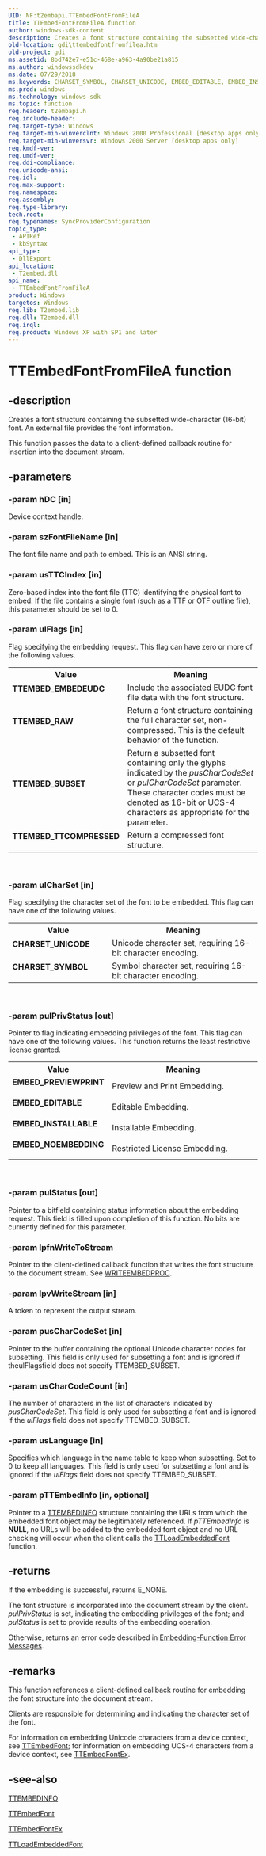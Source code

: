 ```yaml
---
UID: NF:t2embapi.TTEmbedFontFromFileA
title: TTEmbedFontFromFileA function
author: windows-sdk-content
description: Creates a font structure containing the subsetted wide-character (16-bit) font. An external file provides the font information.
old-location: gdi\ttembedfontfromfilea.htm
old-project: gdi
ms.assetid: 8bd742e7-e51c-468e-a963-4a90be21a815
ms.author: windowssdkdev
ms.date: 07/29/2018
ms.keywords: CHARSET_SYMBOL, CHARSET_UNICODE, EMBED_EDITABLE, EMBED_INSTALLABLE, EMBED_NOEMBEDDING, EMBED_PREVIEWPRINT, TTEMBED_EMBEDEUDC, TTEMBED_RAW, TTEMBED_SUBSET, TTEMBED_TTCOMPRESSED, TTEmbedFontFromFileA, TTEmbedFontFromFileA function [Windows GDI], _win32_TTEmbedFontFromFileA, gdi.ttembedfontfromfilea, t2embapi/TTEmbedFontFromFileA
ms.prod: windows
ms.technology: windows-sdk
ms.topic: function
req.header: t2embapi.h
req.include-header: 
req.target-type: Windows
req.target-min-winverclnt: Windows 2000 Professional [desktop apps only]
req.target-min-winversvr: Windows 2000 Server [desktop apps only]
req.kmdf-ver: 
req.umdf-ver: 
req.ddi-compliance: 
req.unicode-ansi: 
req.idl: 
req.max-support: 
req.namespace: 
req.assembly: 
req.type-library: 
tech.root: 
req.typenames: SyncProviderConfiguration
topic_type:
 - APIRef
 - kbSyntax
api_type:
 - DllExport
api_location:
 - T2embed.dll
api_name:
 - TTEmbedFontFromFileA
product: Windows
targetos: Windows
req.lib: T2embed.lib
req.dll: T2embed.dll
req.irql: 
req.product: Windows XP with SP1 and later
---
```


# TTEmbedFontFromFileA function


## -description


Creates a font structure containing the subsetted wide-character (16-bit) font. An external file provides the font information.

This function passes the data to a client-defined callback routine for insertion into the document stream.


## -parameters




### -param hDC [in]

Device context handle.


### -param szFontFileName [in]

The font file name and path to embed. This is an ANSI string.


### -param usTTCIndex [in]

Zero-based index into the font file (TTC) identifying the physical font to embed. If the file contains a single font (such as a TTF or OTF outline file), this parameter should be set to 0.


### -param ulFlags [in]

Flag specifying the embedding request. This flag can have zero or more of the following values.

<table>
<tr>
<th>Value</th>
<th>Meaning</th>
</tr>
<tr>
<td width="40%"><a id="TTEMBED_EMBEDEUDC"></a><a id="ttembed_embedeudc"></a><dl>
<dt><b>TTEMBED_EMBEDEUDC</b></dt>
</dl>
</td>
<td width="60%">
Include the associated EUDC font file data with the font structure.

</td>
</tr>
<tr>
<td width="40%"><a id="TTEMBED_RAW"></a><a id="ttembed_raw"></a><dl>
<dt><b>TTEMBED_RAW</b></dt>
</dl>
</td>
<td width="60%">
Return a font structure containing the full character set, non-compressed. This is the default behavior of the function.

</td>
</tr>
<tr>
<td width="40%"><a id="TTEMBED_SUBSET"></a><a id="ttembed_subset"></a><dl>
<dt><b>TTEMBED_SUBSET</b></dt>
</dl>
</td>
<td width="60%">
Return a subsetted font containing only the glyphs indicated by the <i>pusCharCodeSet</i> or <i>pulCharCodeSet</i> parameter. These character codes must be denoted as 16-bit or UCS-4 characters as appropriate for the parameter.

</td>
</tr>
<tr>
<td width="40%"><a id="TTEMBED_TTCOMPRESSED"></a><a id="ttembed_ttcompressed"></a><dl>
<dt><b>TTEMBED_TTCOMPRESSED</b></dt>
</dl>
</td>
<td width="60%">
Return a compressed font structure.

</td>
</tr>
</table>
 


### -param ulCharSet [in]

Flag specifying the character set of the font to be embedded. This flag can have one of the following values.

<table>
<tr>
<th>Value</th>
<th>Meaning</th>
</tr>
<tr>
<td width="40%"><a id="CHARSET_UNICODE"></a><a id="charset_unicode"></a><dl>
<dt><b>CHARSET_UNICODE</b></dt>
</dl>
</td>
<td width="60%">
Unicode character set, requiring 16-bit character encoding.

</td>
</tr>
<tr>
<td width="40%"><a id="CHARSET_SYMBOL"></a><a id="charset_symbol"></a><dl>
<dt><b>CHARSET_SYMBOL</b></dt>
</dl>
</td>
<td width="60%">
Symbol character set, requiring 16-bit character encoding.

</td>
</tr>
</table>
 


### -param pulPrivStatus [out]

Pointer to flag indicating embedding privileges of the font. This flag can have one of the following values. This function returns the least restrictive license granted.

<table>
<tr>
<th>Value</th>
<th>Meaning</th>
</tr>
<tr>
<td width="40%"><a id="EMBED_PREVIEWPRINT"></a><a id="embed_previewprint"></a><dl>
<dt><b>EMBED_PREVIEWPRINT</b></dt>
</dl>
</td>
<td width="60%">
Preview and Print Embedding.

</td>
</tr>
<tr>
<td width="40%"><a id="EMBED_EDITABLE"></a><a id="embed_editable"></a><dl>
<dt><b>EMBED_EDITABLE</b></dt>
</dl>
</td>
<td width="60%">
Editable Embedding.

</td>
</tr>
<tr>
<td width="40%"><a id="EMBED_INSTALLABLE"></a><a id="embed_installable"></a><dl>
<dt><b>EMBED_INSTALLABLE</b></dt>
</dl>
</td>
<td width="60%">
Installable Embedding.

</td>
</tr>
<tr>
<td width="40%"><a id="EMBED_NOEMBEDDING"></a><a id="embed_noembedding"></a><dl>
<dt><b>EMBED_NOEMBEDDING</b></dt>
</dl>
</td>
<td width="60%">
Restricted License Embedding.

</td>
</tr>
</table>
 


### -param pulStatus [out]

Pointer to a bitfield containing status information about the embedding request. This field is filled upon completion of this function. No bits are currently defined for this parameter.


### -param lpfnWriteToStream

Pointer to the client-defined callback function that writes the font structure to the document stream.  See <a href="https://msdn.microsoft.com/b0ed5a25-539b-43e5-a3e4-e438da34ac7b">WRITEEMBEDPROC</a>.


### -param lpvWriteStream [in]

A token to represent the output stream.


### -param pusCharCodeSet [in]

Pointer to the buffer containing the optional Unicode character codes for subsetting. This field is only used for subsetting a font and is ignored if theulFlagsfield does not specify TTEMBED_SUBSET.


### -param usCharCodeCount [in]

The number of characters in the list of characters indicated by <i>pusCharCodeSet</i>. This field is only used for subsetting a font and is ignored if the <i>ulFlags</i> field does not specify TTEMBED_SUBSET.


### -param usLanguage [in]

Specifies which language in the name table to keep when subsetting. Set to 0 to keep all languages. This field is only used for subsetting a font and is ignored if the <i>ulFlags</i> field does not specify TTEMBED_SUBSET.


### -param pTTEmbedInfo [in, optional]

Pointer to a <a href="https://msdn.microsoft.com/7e1828bf-c9ed-4120-b91f-b4eb45191e48">TTEMBEDINFO</a> structure containing the URLs from which the embedded font object may be legitimately referenced. If <i>pTTEmbedInfo</i> is <b>NULL</b>, no URLs will be added to the embedded font object and no URL checking will occur when the client calls the <a href="https://msdn.microsoft.com/85181d86-bc18-4948-bc7d-65c2d71efefb">TTLoadEmbeddedFont</a> function.


## -returns



If the embedding is successful, returns E_NONE.

The font structure is incorporated into the document stream by the client. <i>pulPrivStatus</i> is set, indicating the embedding privileges of the font; and <i>pulStatus</i> is set to provide results of the embedding operation.

Otherwise, returns an error code described in <a href="https://msdn.microsoft.com/71effafe-55a9-40ed-81c7-07278eba32d3">Embedding-Function Error Messages</a>.




## -remarks



This function references a client-defined callback routine for embedding the font structure into the document stream.

Clients are responsible for determining and indicating the character set of the font.

For information on embedding Unicode characters from a device context, see <a href="https://msdn.microsoft.com/32f1df87-b742-4b5a-8c61-07e758c7660b">TTEmbedFont</a>; for information on embedding UCS-4 characters from a device context, see <a href="https://msdn.microsoft.com/2b052d83-0791-4fcb-ab94-7924c751b051">TTEmbedFontEx</a>.




## -see-also




<a href="https://msdn.microsoft.com/7e1828bf-c9ed-4120-b91f-b4eb45191e48">TTEMBEDINFO</a>



<a href="https://msdn.microsoft.com/32f1df87-b742-4b5a-8c61-07e758c7660b">TTEmbedFont</a>



<a href="https://msdn.microsoft.com/2b052d83-0791-4fcb-ab94-7924c751b051">TTEmbedFontEx</a>



<a href="https://msdn.microsoft.com/85181d86-bc18-4948-bc7d-65c2d71efefb">TTLoadEmbeddedFont</a>
 

 

